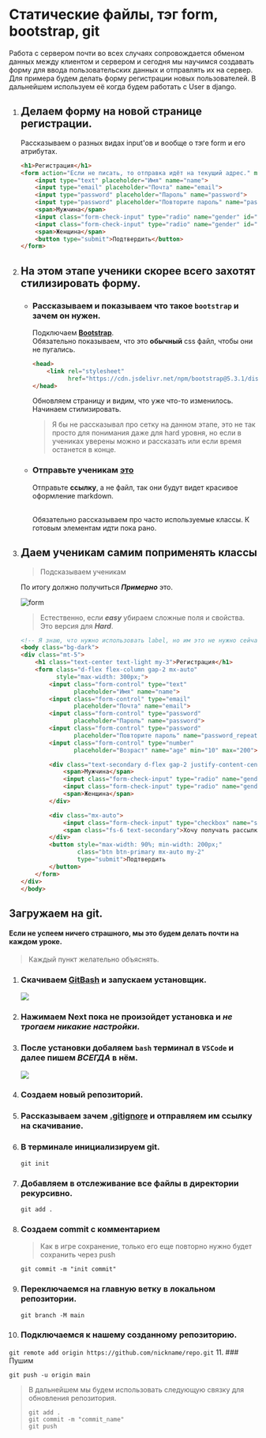 # Статические файлы, тэг form, bootstrap, git
Работа с сервером почти во всех случаях сопровождается обменом данных между клиентом и сервером
и сегодня мы научимся создавать форму для ввода пользовательских данных и отправлять их на сервер.
Для примера будем делать форму регистрации новых пользователей. В дальнейшем используем её когда 
будем работать с User в django.

1.  ## Делаем форму на новой странице регистрации.
    Рассказываем о разных видах input'ов и вообще о тэге form и его атрибутах.
    ```html
    <h1>Регистрация</h1>
    <form action="Если не писать, то отправка идёт на текущий адрес." method="get">
        <input type="text" placeholder="Имя" name="name">
        <input type="email" placeholder="Почта" name="email">
        <input type="password" placeholder="Пароль" name="password">
        <input type="password" placeholder="Повторите пароль" name="password_repeat">
        <span>Мужчина</span>
        <input class="form-check-input" type="radio" name="gender" id="male" value="male">
        <input class="form-check-input" type="radio" name="gender" id="female" value="female">
        <span>Женщина</span>
        <button type="submit">Подтвердить</button>
    </form>
    ```

2.  ## На этом этапе ученики скорее всего захотят стилизировать форму.
    *   ### Рассказываем и показываем что такое `bootstrap` и зачем он нужен.<br>
        Подключаем **[Bootstrap](https://cdn.jsdelivr.net/npm/bootstrap@5.3.1/dist/css/bootstrap.min.css)**.<br>
        Обязательно показываем, что это **обычный** css файл, чтобы они не пугались.
        ```html
        <head>
            <link rel="stylesheet" 
                  href="https://cdn.jsdelivr.net/npm/bootstrap@5.3.1/dist/css/bootstrap.min.css"> 
        </head>
        ```
        
        Обновляем страницу и видим, что уже что-то изменилось.<br>
        Начинаем стилизировать.
        >Я бы не рассказывал про сетку
        >на данном этапе, это не так просто для понимания даже для hard уровня, но если
        >в учениках уверены можно и рассказать или если время останется в конце.
        
    *   ### Отправьте ученикам [это](https://github.com/xlartas/it-compot-backend-methods/blob/main/bootstrap-base.md)
        Отправьте **ссылку**, а не файл, так они будут видет красивое оформление markdown.<br><br>

        Обязательно рассказываем про часто используемые классы.
        К готовым элементам идти пока рано.
    
3.  ## Даем ученикам самим поприменять классы
    > Подсказываем ученикам

    По итогу должно получиться _**Примерно**_ это.
    
    ![form](imgs/form.png)
    >Естественно, если _**easy**_ убираем сложные поля и свойства. Это версия для _**Hard**_.
    
    ```html
    <!-- Я знаю, что нужно использовать label, но им это не нужно сейчас. -->
    <body class="bg-dark">
    <div class="mt-5">
        <h1 class="text-center text-light my-3">Регистрация</h1>
        <form class="d-flex flex-column gap-2 mx-auto"
              style="max-width: 300px;">
            <input class="form-control" type="text"
                   placeholder="Имя" name="name">
            <input class="form-control" type="email"
                   placeholder="Почта" name="email">
            <input class="form-control" type="password"
                   placeholder="Пароль" name="password">
            <input class="form-control" type="password"
                   placeholder="Повторите пароль" name="password_repeat">
            <input class="form-control" type="number"
                   placeholder="Возраст" name="age" min="10" max="200">
    
            <div class="text-secondary d-flex gap-2 justify-content-center">
                <span>Мужчина</span>
                <input class="form-check-input" type="radio" name="gender" id="male" value="male">
                <input class="form-check-input" type="radio" name="gender" id="female" value="female">
                <span>Женщина</span>
            </div>
    
            <div class="mx-auto">
                <input class="form-check-input" type="checkbox" name="sub_email">
                <span class="fs-6 text-secondary">Хочу получать рассылку</span>
            </div>
            <button style="max-width: 90%; min-width: 200px;"
                    class="btn btn-primary mx-auto my-2"
                    type="submit">Подтвердить
            </button>
        </form>
    </div>
    </body>
    ```

## Загружаем на git.
#### Если не успеем ничего страшного, мы это будем делать почти на каждом уроке.
> Каждый пункт желательно объяснять.
1. ### Скачиваем [GitBash](https://code.visualstudio.com/) и запускаем установщик.
   ![](imgs/gitdownload.png)
2. ### Нажимаем Next пока не произойдет установка и *не трогаем никакие настройки*.
3. ### После установки добаляем `bash` терминал в `VSCode` и далее пишем _ВСЕГДА_ в нём.
   ![](imgs/gitterminal.png)
4. ### Создаем новый репозиторий.
5. ### Рассказываем зачем **[.gitignore](https://github.com/xlartas/it-compot-backend-methods/blob/main/.gitignore)** и отправляем им ссылку на скачивание.
6. ### В терминале инициализируем git.
   `git init`
7. ### Добавляем в отслеживание все файлы в директории рекурсивно.
    
   `git add .`
8. ### Создаем commit с комментарием
   >Как в игре сохранение, только его еще повторно нужно будет сохранить через push

   `git commit -m "init commit"`
9. ### Переключаемся на главную ветку в локальном репозитории.
    
   `git branch -M main`
10. ### Подключаемся к нашему созданному репозиторию.
    
   `git remote add origin https://github.com/nickname/repo.git`
11. ### Пушим
    
   `git push -u origin main`

>В дальнейшем мы будем использовать следующую связку для обновления репозитория.
> ```git
> git add .
> git commit -m "commit_name"
> git push
>```